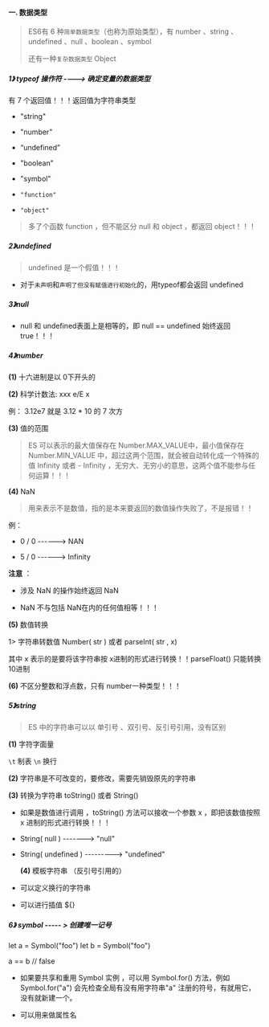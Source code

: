 #### 一. 数据类型

> ES6有 6 种`简单数据类型`（也称为原始类型），有 number 、string 、undefined 、null 、boolean 、symbol
> 
> 还有一种`复杂数据类型` Object

##### 1》 typeof 操作符   ----> 确定变量的数据类型

有 7 个返回值！！！返回值为字符串类型

- "string"

- "number"

- “undefined”

- "boolean"

- "symbol"

- `"function"`

- `"object"`

> 多了个函数 function ，但不能区分 null 和 object ，都返回 object！！！

##### 2》undefined

> undefined 是一个假值！！！

- 对于`未声明`和`声明了但没有赋值进行初始化`的，用typeof都会返回 undefined

##### 3》null

- null 和 undefined表面上是相等的，即 null == undefined 始终返回 true！！！

##### 4》number

**(1)** 十六进制是以 0下开头的

**(2)** 科学计数法:   xxx e/E x   

例：   3.12e7 就是 3.12 * 10 的 7 次方

**(3)** 值的范围

> ES 可以表示的最大值保存在 Number.MAX_VALUE中，最小值保存在Number.MIN_VALUE 中，超过这两个范围，就会被自动转化成一个特殊的值 Infinity 或者 - Infinity ，无穷大、无穷小的意思，这两个值不能参与任何运算！！！

**(4)** NaN 

> 用来表示不是数值，指的是本来要返回的数值操作失败了，不是报错！！

例：

- 0 / 0    ------> NAN

- 5 / 0    ------> Infinity

**注意** ：

- 涉及 NaN 的操作始终返回 NaN 

- NaN 不与包括 NaN在内的任何值相等！！！

**(5)** 数值转换

1> 字符串转数值 Number( str )  或者  parseInt( str , x)

其中 x 表示的是要将该字符串按 x进制的形式进行转换！！parseFloat() 只能转换 10进制

**(6)** 不区分整数和浮点数，只有 number一种类型！！！

##### 5》string

 

> ES 中的字符串可以以 单引号 、双引号、反引号引用，没有区别

**(1)** 字符字面量

`\t` 制表   `\n` 换行

**(2)** 字符串是不可改变的，要修改，需要先销毁原先的字符串

**(3)** 转换为字符串  toString()  或者 String()

- 如果是数值进行调用 ，toString() 方法可以接收一个参数  x ，即把该数值按照  x 进制的形式进行转换！！！

- String( null )      ------->   "null"

- String( undefined )      --------->  "undefined"
  
  **(4)** 模板字符串 （反引号引用的）

- 可以定义换行的字符串

- 可以进行插值 ${}

##### 6》 symbol  ----- > 创建唯一记号

let a = Symbol("foo")   let b = Symbol("foo")

a == b  // false

- 如果要共享和重用 Symbol 实例 ，可以用 Symbol.for() 方法，例如 Symbol.for("a") 会先检查全局有没有用字符串"a" 注册的符号，有就用它，没有就新建一个。

- 可以用来做属性名
